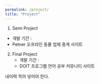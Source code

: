 ```yaml
---
permalink: /project/
title: "Project"
---
```


 1. Semi Project
   -  개발 기간 :
   -  Petner 오프라인 동물 업체 중계 사이트
 2. Final Project
    - 개발 기간 :
    - DOIT 프로그램 언어 공부 커뮤니티 사이트
  

내이력 적어 넣어야 한다. 